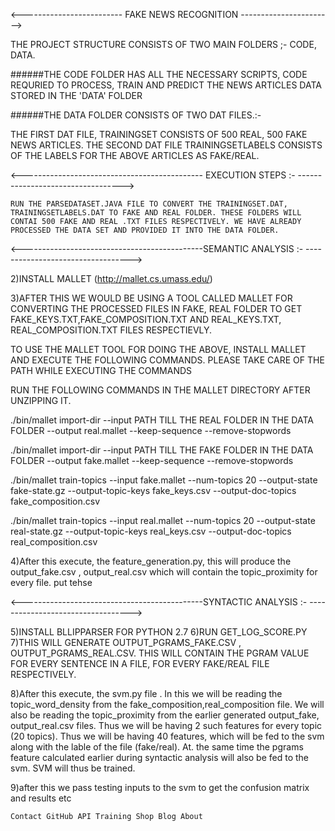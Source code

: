 <------------------------- FAKE NEWS RECOGNITION ----------------------->

THE PROJECT STRUCTURE CONSISTS OF TWO MAIN FOLDERS ;- CODE, DATA.

######THE CODE FOLDER HAS ALL THE NECESSARY SCRIPTS, CODE REQURIED TO PROCESS, TRAIN AND PREDICT THE NEWS ARTICLES DATA STORED IN THE 'DATA' FOLDER

######THE DATA FOLDER CONSISTS OF TWO DAT FILES.:-

THE FIRST DAT FILE, TRAININGSET CONSISTS OF 500 REAL, 500 FAKE NEWS ARTICLES. THE SECOND DAT FILE TRAININGSETLABELS CONSISTS OF THE LABELS FOR THE ABOVE ARTICLES AS FAKE/REAL.

<--------------------------------------------- EXECUTION STEPS :- ---------------------------------->

    RUN THE PARSEDATASET.JAVA FILE TO CONVERT THE TRAININGSET.DAT, TRAININGSETLABELS.DAT TO FAKE AND REAL FOLDER. THESE FOLDERS WILL CONTAI 500 FAKE AND REAL .TXT FILES RESPECTIVELY. WE HAVE ALREADY PROCESSED THE DATA SET AND PROVIDED IT INTO THE DATA FOLDER.

<---------------------------------------------SEMANTIC ANALYSIS :- ---------------------------------->

2)INSTALL MALLET (http://mallet.cs.umass.edu/)

3)AFTER THIS WE WOULD BE USING A TOOL CALLED MALLET FOR CONVERTING THE PROCESSED FILES IN FAKE, REAL FOLDER TO GET FAKE_KEYS.TXT,FAKE_COMPOSITION.TXT AND REAL_KEYS.TXT, REAL_COMPOSITION.TXT FILES RESPECTIEVLY.

TO USE THE MALLET TOOL FOR DOING THE ABOVE, INSTALL MALLET AND EXECUTE THE FOLLOWING COMMANDS. PLEASE TAKE CARE OF THE PATH WHILE EXECUTING THE COMMANDS

RUN THE FOLLOWING COMMANDS IN THE MALLET DIRECTORY AFTER UNZIPPING IT.

./bin/mallet import-dir --input PATH TILL THE REAL FOLDER IN THE DATA FOLDER --output real.mallet --keep-sequence --remove-stopwords

./bin/mallet import-dir --input PATH TILL THE FAKE FOLDER IN THE DATA FOLDER --output fake.mallet --keep-sequence --remove-stopwords

./bin/mallet train-topics --input fake.mallet --num-topics 20 --output-state fake-state.gz --output-topic-keys fake_keys.csv --output-doc-topics fake_composition.csv

./bin/mallet train-topics --input real.mallet --num-topics 20 --output-state real-state.gz --output-topic-keys real_keys.csv --output-doc-topics real_composition.csv

4)After this execute, the feature_generation.py, this will produce the output_fake.csv , output_real.csv which will contain the topic_proximity for every file. put tehse

<---------------------------------------------SYNTACTIC ANALYSIS :- ---------------------------------->

5)INSTALL BLLIPPARSER FOR PYTHON 2.7 6)RUN GET_LOG_SCORE.PY 7)THIS WILL GENERATE OUTPUT_PGRAMS_FAKE.CSV , OUTPUT_PGRAMS_REAL.CSV. THIS WILL CONTAIN THE PGRAM VALUE FOR EVERY SENTENCE
IN A FILE, FOR EVERY FAKE/REAL FILE RESPECTIVELY.

8)After this execute, the svm.py file . In this we will be reading the topic_word_density from the fake_composition,real_composition file. We will also be reading the topic_proximity from the earlier generated output_fake, output_real.csv files. Thus we will be having 2 such features for every topic (20 topics). Thus we will be having 40 features, which will be fed to the svm along with the lable of the file (fake/real). At. the same time the pgrams feature calculated earlier during syntactic analysis will also be fed to the svm. SVM will thus be trained.

9)after this we pass testing inputs to the svm to get the confusion matrix and results etc

    Contact GitHub API Training Shop Blog About 


